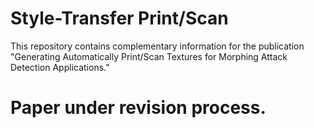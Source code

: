 # Style-Transfer Print/Scan
This repository contains complementary information for the publication "Generating Automatically Print/Scan Textures for Morphing Attack Detection Applications."

# Paper under revision process.
